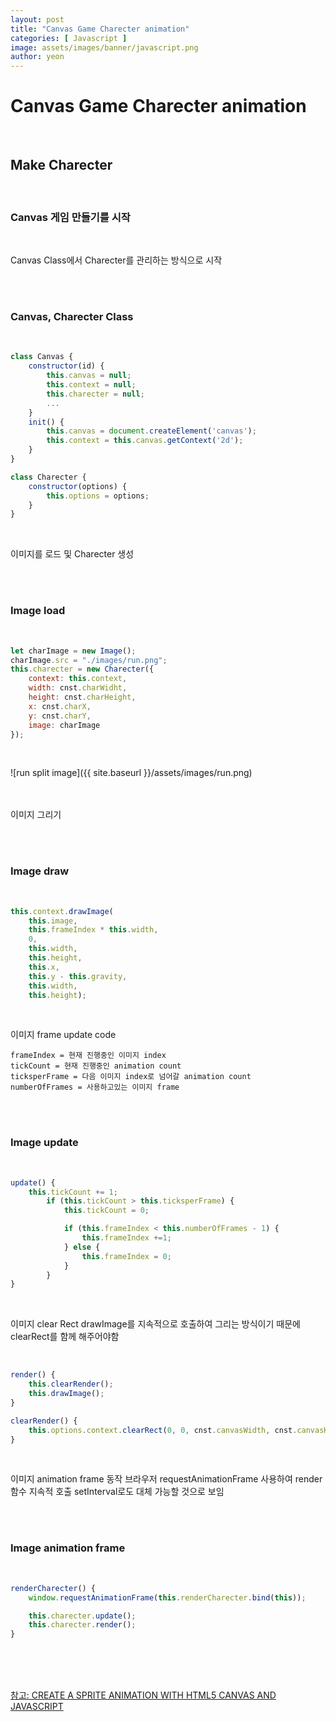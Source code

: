 ```yaml
---
layout: post
title: "Canvas Game Charecter animation"
categories: [ Javascript ]
image: assets/images/banner/javascript.png
author: yeon
---
```


# Canvas Game Charecter animation

<br>

## Make Charecter

<br>

### Canvas 게임 만들기를 시작

<br>

Canvas Class에서 Charecter를 관리하는 방식으로 시작

<br><br>

### Canvas, Charecter Class

<br>

```javascript 
class Canvas {
    constructor(id) {
        this.canvas = null;
        this.context = null;
        this.charecter = null;
        ...
    }
    init() {
        this.canvas = document.createElement('canvas');
        this.context = this.canvas.getContext('2d');
    }
}

class Charecter {
    constructor(options) {
        this.options = options;
    }
}
```

<br>

이미지를 로드 및 Charecter 생성

<br><br>

### Image load

<br>

```javascript 
let charImage = new Image();
charImage.src = "./images/run.png";
this.charecter = new Charecter({
    context: this.context,
    width: cnst.charWidht,
    height: cnst.charHeight,
    x: cnst.charX,
    y: cnst.charY,
    image: charImage
});
```

<br>

![run split image]({{ site.baseurl }}/assets/images/run.png)
<br><br><br>

이미지 그리기

<br><br>

### Image draw

<br>

```javascript 
this.context.drawImage(
    this.image,
    this.frameIndex * this.width,
    0,
    this.width,
    this.height,
    this.x,
    this.y - this.gravity,
    this.width,
    this.height);
```

<br>

이미지 frame update code
~~~
frameIndex = 현재 진행중인 이미지 index
tickCount = 현재 진행중인 animation count
ticksperFrame = 다음 이미지 index로 넘어갈 animation count
numberOfFrames = 사용하고있는 이미지 frame
~~~

<br><br>

### Image update

<br>

```javascript
update() {
    this.tickCount += 1;
        if (this.tickCount > this.ticksperFrame) {
            this.tickCount = 0;

            if (this.frameIndex < this.numberOfFrames - 1) {
                this.frameIndex +=1;
            } else {
                this.frameIndex = 0;
            }
        }
}
```

<br>

이미지 clear Rect
drawImage를 지속적으로 호출하여 그리는 방식이기 때문에 clearRect를 함께 해주어야함

<br>

```javascript
render() {
    this.clearRender();
    this.drawImage();
}

clearRender() {
    this.options.context.clearRect(0, 0, cnst.canvasWidth, cnst.canvasHeight);
}
```

<br>

이미지 animation frame 동작
브라우저 requestAnimationFrame 사용하여 render 함수 지속적 호출
setInterval로도 대체 가능할 것으로 보임

<br><br>

### Image animation frame

<br>

```javascript
renderCharecter() {
    window.requestAnimationFrame(this.renderCharecter.bind(this));

    this.charecter.update();
    this.charecter.render();
}
```

<br><br><br>

[참고: CREATE A SPRITE ANIMATION WITH HTML5 CANVAS AND JAVASCRIPT](http://www.williammalone.com/articles/create-html5-canvas-javascript-sprite-animation/)